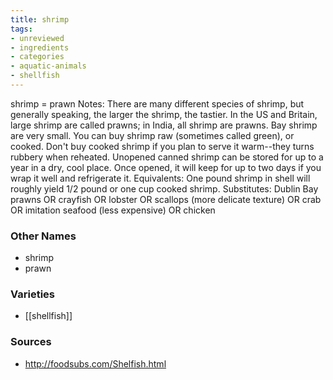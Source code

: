 ```yaml
---
title: shrimp
tags:
- unreviewed
- ingredients
- categories
- aquatic-animals
- shellfish
---
```

shrimp = prawn Notes: There are many different species of shrimp, but generally speaking, the larger the shrimp, the tastier. In the US and Britain, large shrimp are called prawns; in India, all shrimp are prawns. Bay shrimp are very small. You can buy shrimp raw (sometimes called green), or cooked. Don't buy cooked shrimp if you plan to serve it warm--they turns rubbery when reheated. Unopened canned shrimp can be stored for up to a year in a dry, cool place. Once opened, it will keep for up to two days if you wrap it well and refrigerate it. Equivalents: One pound shrimp in shell will roughly yield 1/2 pound or one cup cooked shrimp. Substitutes: Dublin Bay prawns OR crayfish OR lobster OR scallops (more delicate texture) OR crab OR imitation seafood (less expensive) OR chicken

### Other Names

* shrimp
* prawn

### Varieties

* [[shellfish]]

### Sources
* http://foodsubs.com/Shelfish.html
